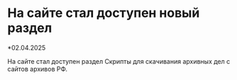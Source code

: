 # На сайте стал доступен новый раздел

*02.04.2025

На сайте стал доступен раздел Скрипты для скачивания архивных дел с сайтов архивов РФ.